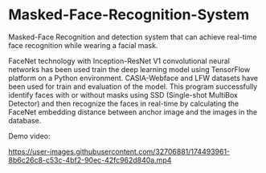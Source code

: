 # Masked-Face-Recognition-System
Masked-Face Recognition and detection system that can achieve real-time face recognition while wearing a facial mask.  

FaceNet technology with Inception-ResNet V1 convolutional neural networks has been used train the deep learning model using TensorFlow platform on a Python environment. CASIA-Webface and LFW datasets have been used for train and evaluation of the model. This program successfully identify faces with or without masks using SSD (Single-shot MultiBox Detector) and then recognize the faces in real-time by calculating the FaceNet embedding distance between anchor image and the images in the database.

Demo video:

https://user-images.githubusercontent.com/32706881/174493961-8b6c26c8-c53c-4bf2-90ec-42fc962d840a.mp4

